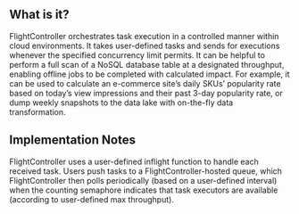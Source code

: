 ## What is it?
FlightController orchestrates task execution in a controlled manner within cloud environments. It takes user-defined tasks and sends for executions whenever the specified concurrency limit permits. It can be helpful to perform a full scan of a NoSQL database table at a designated throughput, enabling offline jobs to be completed with calculated impact. For example, it can be used to calculate an e-commerce site’s daily SKUs’ popularity rate based on today’s view impressions and their past 3-day popularity rate, or dump weekly snapshots to the data lake with on-the-fly data transformation.
## Implementation Notes
FlightController uses a user-defined inflight function to handle each received task. Users push tasks to a FlightController-hosted queue, which FlightController then polls periodically (based on a user-defined interval) when the counting semaphore indicates that task executors are available (according to user-defined max throughput).
